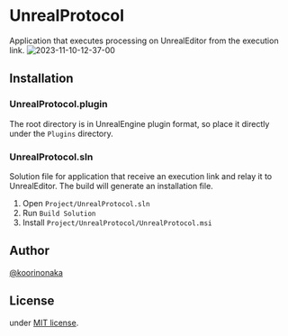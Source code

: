 # UnrealProtocol
Application that executes processing on UnrealEditor from the execution link.
![2023-11-10-12-37-00](https://github.com/koorinonaka/UnrealProtocol/assets/39552085/2c90f257-cdb6-4dda-8d00-5c4c2851f037)

## Installation

### UnrealProtocol.plugin
The root directory is in UnrealEngine plugin format, so place it directly under the `Plugins` directory.

### UnrealProtocol.sln
Solution file for application that receive an execution link and relay it to UnrealEditor. The build will generate an installation file.
1. Open `Project/UnrealProtocol.sln`
2. Run `Build Solution`
3. Install `Project/UnrealProtocol/UnrealProtocol.msi`

## Author
[@koorinonaka](https://twitter.com/koorinonaka)

## License
under [MIT license](https://en.wikipedia.org/wiki/MIT_License).
